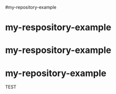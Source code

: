 #my-repository-example
# my-respository-example
# my-respository-example
# my-repository-example
TEST
